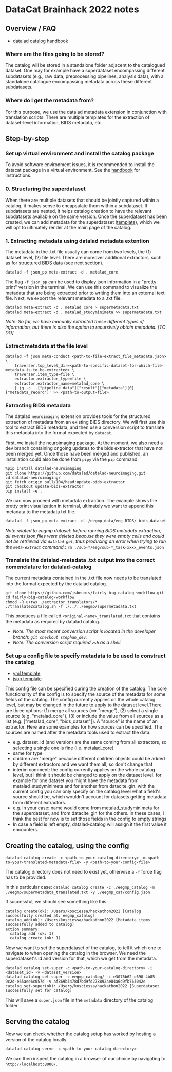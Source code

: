 # DataCat Brainhack 2022 notes

## Overview / FAQ

- [datalad catalog handbook](http://docs.datalad.org/projects/catalog/en/latest/index.html)

### Where are the files going to be stored?

The catalog will be stored in a standalone folder adjacent to the catalogued dataset. One may for example have a superdataset encompassing different subdatasets (e.g., raw data, preprocessing pipelines, analysis data), with a standalone catalogue encompassing metadata across these different subdatasets. 

### Where do I get the metadata from?

For this purpose, we use the datalad metadata extension in conjunction with translation scripts. There are multiple templates for the extraction of dataset-level information, BIDS metadata, etc. 

## Step-by-step

### Set up virtual environment and install the catalog package

To avoid software environment issues, it is recommended to install the datacat package in a virtual environment. See the [handbook](http://docs.datalad.org/projects/catalog/en/latest/installation.html) for instructions.

### 0. Structuring the superdataset

When there are multiple datasets that should be jointly captured within a catalog, it makes sense to encapsulate them within a subdataset. If subdatasets are nested, it helps catalog creation to have the relevant subdatasets available on the same version. Once the superdataset has been created, we can add metadata for the superdataset ([template](https://github.com/mslw/AIDAqc-dataset/blob/main/.studyminimeta.yaml)), which we will opt to ultimately render at the main page of the catalog.

### 1. Extracting metadata using datalad metadata extention

The metadata in the .txt file usually can come from two levels, the (1) dataset level, (2) file level. There are moreover additional extractors, such as for structured BIDS data (see next section). 

```
datalad -f json_pp meta-extract -d . metalad_core
```

The flag `-f json_pp` can be used to display json information in a "pretty print" version in the terminal. We can use this command to visualize the metadata that are being extracted prior to writing them into an external text file. Next, we export the relevant metadata to a .txt file.

```
datalad meta-extract -d . metalad_core > supermetadata.txt
datalad meta-extract -d . metalad_studyminimeta >> supermetadata.txt
```

*Note: So far, we have manually extracted these different types of information, but there is also the option to recursively obtain metadata. [TO DO]*

### Extract metadata at the file level

```
datalad -f json meta-conduct <path-to-file-extract_file_metadata.json> \
    traverser.top_level_dir=<path-to-specific-dataset-for-which-file-metadata-is-to-be-extracted> \
    traverser.item_type=file \
    extractor.extractor_type=file \
    extractor.extractor_name=metalad_core \
    | jq -c '.["pipeline_data"]["result"]["metadata"][0]["metadata_record"]' >> <path-to-output-file>
```


### Extracting BIDS metadata

The datalad `neuroimaging` extension provides tools for the structured extraction of metadata from an existing BIDS directory. We will first use this tool to extract BIDS metadata, and then use a conversion script to translate this metadata into the format expected by `datacat`.

First, we install the neuroimaging package. At the moment, we also need a dev branch containing ongoing updates to the bids extractor that have not been merged yet. Once those have been merged and published, an installation could also be done from `pipy` via the `pip` command.

```
%pip install datalad-neuroimaging
git clone https://github.com/datalad/datalad-neuroimaging.git
cd datalad-neuroimaging/
git fetch origin pull/104/head:update-bids-extractor
git checkout update-bids-extractor
pip install -e .
```

We can now proceed with metadata extraction. The example shows the pretty print visualization in terminal, ultimately we want to append this metadata to the metadata txt file.

```
datalad -f json_pp meta-extract -d ./eegmp_data/eeg_BIDS/ bids_dataset
```

*Note related to eegmp dataset: before running BIDS metadata extraction, all events.json files were deleted beacuse they were empty cells and could not be retrieved via `datalad get`, thus producing an error when trying to run the `meta-extract` command.*: `rm ./sub-*/eeg/sub-*_task-xxxx_events.json` 

### Translate the datalad-metadata .txt output into the correct nomenclature for datalad-catalog

The current metadata contained in the .txt file now needs to be translated into the format expected by the datalad catalog.

```
git clone https://github.com/jsheunis/fairly-big-catalog-workflow.git
cd fairly-big-catalog-workflow
chmod -R u+rwx ./extractor_translators/*
./translate2catalog.sh -f ./../../eegmp/supermetadata.txt 
```

This produces a file called `<original-name>_translated.txt` that contains the metadata as required by datalad catalog.

- *Note: The most recent conversion script is located in the developer branch: `git checkout stephan_dev`.*
- *Note: The conversion script required `zsh` as a shell.*

### Set up a config file to specify metadata to be used to construct the catalog 

- [yml template](https://github.com/datalad/datalad-catalog/blob/main/datalad_catalog/templates/config.yml)
- [json template](https://github.com/datalad/datalad-catalog/blob/main/datalad_catalog/templates/config.json)

This config file can be specified during the creation of the catalog. The core functionality of the config is to specify the source of the metadata for some fields of the catalog. The config currently applies on the whole catalog level, but may be changed in the future to apply to the dataset level.There are three options: (1) merge all sources (==> "merge"), (2) select a single source (e.g. "metalad_core"), (3) or include the value from all sources as a list (e.g. ["metalad_core", "bids_dataset"]). A "source" is the name of an extractor. Here are some examples for how sources can be specified. The sources are named after the metadata tools used to extract the data.

- e.g. dataset_id (and version) are the same coming from all extractors, so selecting a single one is fine (i.e. metalad_core)
- same for type
- children are "merge" because different children objects could be added by different extractors and we want them all, so don't change that
- interim comment: the config currently applies on the whole catalog level, but I think it should be changed to apply on the dataset level. for example for one dataset you might have the metadata from metalad_studyminimeta and for another from datacite_gin. with the current config you can only specify on the catalog level what a field's source should be, which wouldn't account for datasets getting metadata from different extractors.
- e.g. in your case: name would come from metalad_studyminimeta for the superdataset, and from datacite_gin for the others. in these cases, i think the best for now is to set those fields in the config to empty strings
- In case a field is left empty, datalad-catalog will assign it the first value it encounters.

## Creating the catalog, using the config

```
datalad catalog create -c <path-to-your-catalog-directory> -m <path-to-your-translated-metadata-file> -y <path-to-your-config-file>
```

The catalog directory does not need to exist yet, otherwise a `-f` force flag has to be provided.

In this particular case: `datalad catalog create -c ./eegmp_catalog -m ./eegmp/supermetadata_translated.txt -y ./eegmp_cat/config.json`

If successful, we should see something like this:

```
catalog create(ok): /Users/kosciessa/hackathon2022 [Catalog successfully created at: eegmp_catalog]
catalog add(ok): /Users/kosciessa/hackathon2022 [Metadata items successfully added to catalog]
action summary:
  catalog add (ok: 1)
  catalog create (ok: 1)
```

Now we want to set the superdataset of the catalog, to tell it which one to navigate to when opening the catalog in the browser. We need the superdataset's id and version for that, which we get from the metadata.

```
datalad catalog set-super -c <path-to-your-catalog-directory> -i <dataset_id> -v <dataset_version>
datalad catalog set-super -c eegmp_catalog/ -i e3076b62-d690-4b85-9c2d-e65aee6c057d -v af869b3478d7bd9fd278892ae84a6d9fb763042e
catalog set-super(ok): /Users/kosciessa/hackathon2022 [Superdataset successfully set for catalog]
```

This will save a `super.json` file in the `metadata` directory of the catalog folder.

## Serving the catalog

Now we can check whether the catalog setup has worked by hosting a version of the catalog locally. 

```
datalad catalog serve -c <path-to-your-catalog-directory>
```

We can then inspect the catalog in a browser of our choice by navigating to `http://localhost:8000/`.
